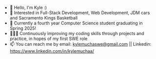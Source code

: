 - 👋 Hello, I'm Kyle :)
- 👀 Interested in Full-Stack Development, Web Development, JDM cars and Sacramento Kings Basketball
- 🌱 Currently a fourth year Computer Science student graduating in Spring 2025!
- 🧑🏽‍💻 Continuously improving my coding skills through projects and practice, in hopes of my first SWE role
- 📫 You can reach me by email: kylemuchaswe@gmail.com || Linkedin: https://www.linkedin.com/in/kylemuchaa/

<!---
kylemucha/kylemucha is a ✨ special ✨ repository because its `README.md` (this file) appears on your GitHub profile.
You can click the Preview link to take a look at your changes.
--->
